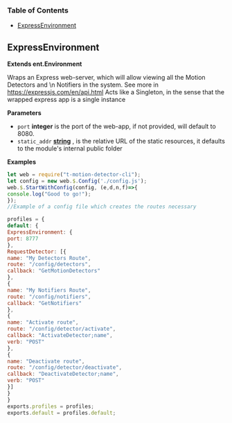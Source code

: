 <!-- Generated by documentation.js. Update this documentation by updating the source code. -->

### Table of Contents

-   [ExpressEnvironment](#expressenvironment)

## ExpressEnvironment

**Extends ent.Environment**

Wraps an Express web-server, which will allow viewing all the Motion Detectors and \\n
Notifiers in the system. See more in
<https://expressjs.com/en/api.html>
Acts like a Singleton, in the sense that the wrapped express app is a single instance

**Parameters**

-   `port` **integer** is the port of the web-app, if not provided, will default to 8080.
-   `static_addr` **[string](https://developer.mozilla.org/en-US/docs/Web/JavaScript/Reference/Global_Objects/String)** , is the relative URL of the static resources, it defaults to the 
    module's internal public folder

**Examples**

```javascript
let web = require("t-motion-detector-cli");
let config = new web.$.Config('./config.js');
web.$.StartWithConfig(config, (e,d,n,f)=>{
console.log("Good to go!");
});
//Example of a config file which creates the routes necessary

profiles = {
default: {
ExpressEnvironment: {
port: 8777
},
RequestDetector: [{
name: "My Detectors Route",
route: "/config/detectors",
callback: "GetMotionDetectors"
},
{
name: "My Notifiers Route",
route: "/config/notifiers",
callback: "GetNotifiers"
},
{
name: "Activate route",
route: "/config/detector/activate",
callback: "ActivateDetector;name",
verb: "POST"
},
{
name: "Deactivate route",
route: "/config/detector/deactivate",
callback: "DeactivateDetector;name",
verb: "POST"
}]
}
}
exports.profiles = profiles;
exports.default = profiles.default;
```

